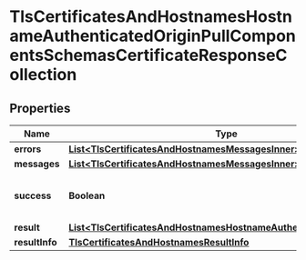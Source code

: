 

# TlsCertificatesAndHostnamesHostnameAuthenticatedOriginPullComponentsSchemasCertificateResponseCollection


## Properties

| Name | Type | Description | Notes |
|------------ | ------------- | ------------- | -------------|
|**errors** | [**List&lt;TlsCertificatesAndHostnamesMessagesInner&gt;**](TlsCertificatesAndHostnamesMessagesInner.md) |  |  |
|**messages** | [**List&lt;TlsCertificatesAndHostnamesMessagesInner&gt;**](TlsCertificatesAndHostnamesMessagesInner.md) |  |  |
|**success** | **Boolean** | Whether the API call was successful |  |
|**result** | [**List&lt;TlsCertificatesAndHostnamesHostnameAuthenticatedOriginPull&gt;**](TlsCertificatesAndHostnamesHostnameAuthenticatedOriginPull.md) |  |  [optional] |
|**resultInfo** | [**TlsCertificatesAndHostnamesResultInfo**](TlsCertificatesAndHostnamesResultInfo.md) |  |  [optional] |



